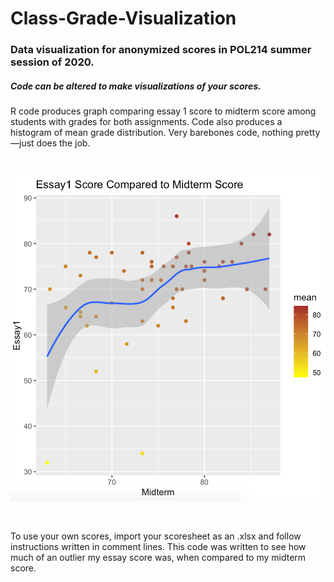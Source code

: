 # Class-Grade-Visualization
<h3>Data visualization for anonymized scores in POL214 summer session of 2020.</h3>
<h5>Code can be altered to make visualizations of your scores.</h5>
<p>R code produces graph comparing essay 1 score to midterm score among students with grades for both assignments. Code also produces a histogram of mean grade distribution. Very barebones code, nothing pretty—just does the job.</p>
<br>

![alt text](https://github.com/skylarcheung/Class-Grade-Visualization/blob/master/graph.png?raw=true)

<br>
<p>To use your own scores, import your scoresheet as an .xlsx and follow instructions written in comment lines. This code was written to see how much of an
outlier my essay score was, when compared to my midterm score.</p>

